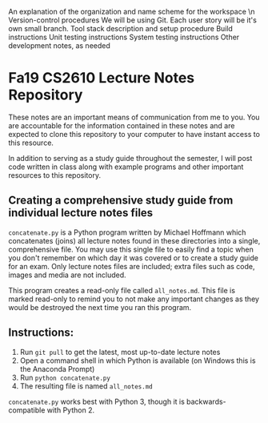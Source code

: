 An explanation of the organization and name scheme for the workspace \n
Version-control procedures
  We will be using Git. Each user story will be it's own small branch.
Tool stack description and setup procedure
Build instructions
Unit testing instructions
System testing instructions
Other development notes, as needed



# Fa19 CS2610 Lecture Notes Repository

These notes are an important means of communication from me to you.  You are
accountable for the information contained in these notes and are expected to
clone this repository to your computer to have instant access to this resource.

In addition to serving as a study guide throughout the semester, I will post
code written in class along with example programs and other important resources
to this repository.



## Creating a comprehensive study guide from individual lecture notes files

`concatenate.py` is a Python program written by Michael Hoffmann which
concatenates (joins) all lecture notes found in these directories into a
single, comprehensive file.  You may use this single file to easily find a
topic when you don't remember on which day it was covered or to create a study
guide for an exam.  Only lecture notes files are included; extra files such as
code, images and media are not included.

This program creates a read-only file called `all_notes.md`.  This file is
marked read-only to remind you to not make any important changes as they would
be destroyed the next time you ran this program.



## Instructions:

1. Run `git pull` to get the latest, most up-to-date lecture notes
2. Open a command shell in which Python is available (on Windows this is the
   Anaconda Prompt)
3. Run `python concatenate.py`
4. The resulting file is named `all_notes.md`

`concatenate.py` works best with Python 3, though it is backwards-compatible
with Python 2.
